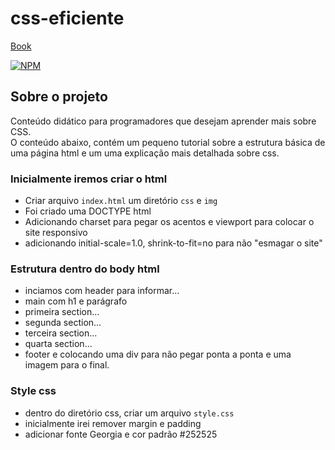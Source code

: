 # css-eficiente

[Book](https://github.com/free-educa/books/blob/main/books/CSS%20Eficiente.pdf)

[![NPM](https://img.shields.io/npm/l/react)](https://github.com/DanielDlc/Django/blob/main/LICENSE)

## Sobre o projeto
Conteúdo didático para programadores que desejam aprender mais sobre CSS.\
O conteúdo abaixo, contém um pequeno tutorial sobre a estrutura básica de uma página html e
um uma explicação mais detalhada sobre css.

### Inicialmente iremos criar o html 
- Criar arquivo `index.html` um diretório `css` e `img`
- Foi criado uma DOCTYPE html
- Adicionando charset para pegar os acentos e viewport para colocar o site responsivo
- adicionando initial-scale=1.0, shrink-to-fit=no para não "esmagar o site"

### Estrutura dentro do body html 
- inciamos com header para informar...
- main com h1 e parágrafo
- primeira section... 
- segunda section...
- terceira section...
- quarta section...
- footer e colocando uma div para não pegar ponta a ponta e uma imagem para o final.

### Style css
- dentro do diretório css, criar um arquivo `style.css`
- inicialmente irei remover margin e padding 
- adicionar fonte Georgia e cor padrão #252525
